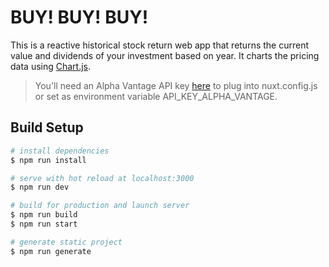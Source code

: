 # BUY! BUY! BUY!

This is a reactive historical stock return web app that returns the current value and dividends of your investment based on year. It charts the pricing data using [Chart.js](https://github.com/chartjs/Chart.js).  
  
> You'll need an Alpha Vantage API key [here](https://www.alphavantage.co/support/#api-key) to plug into nuxt.config.js or set as environment variable API_KEY_ALPHA_VANTAGE.

## Build Setup

``` bash
# install dependencies
$ npm run install

# serve with hot reload at localhost:3000
$ npm run dev

# build for production and launch server
$ npm run build
$ npm run start

# generate static project
$ npm run generate
```
